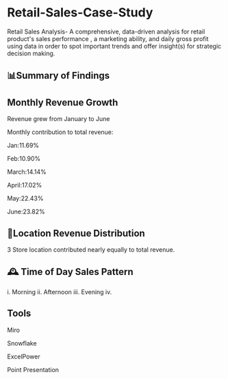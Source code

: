 # Retail-Sales-Case-Study
Retail Sales Analysis- A comprehensive, data-driven analysis for retail product's sales performance , a marketing ability, and daily gross profit using data in order to spot important trends and offer insight(s) for strategic decision making.

## 📊Summary of Findings
## Monthly Revenue Growth
Revenue grew from January to June

Monthly contribution to total revenue:

Jan:11.69%

Feb:10.90%

March:14.14%

April:17.02%

May:22.43%

June:23.82%

## 📍Location Revenue Distribution
3 Store location contributed nearly equally to total revenue.
## 🕰️ Time of Day Sales Pattern
i. Morning
ii. Afternoon
iii. Evening
iv.

## Tools 
Miro

Snowflake

ExcelPower

Point Presentation

